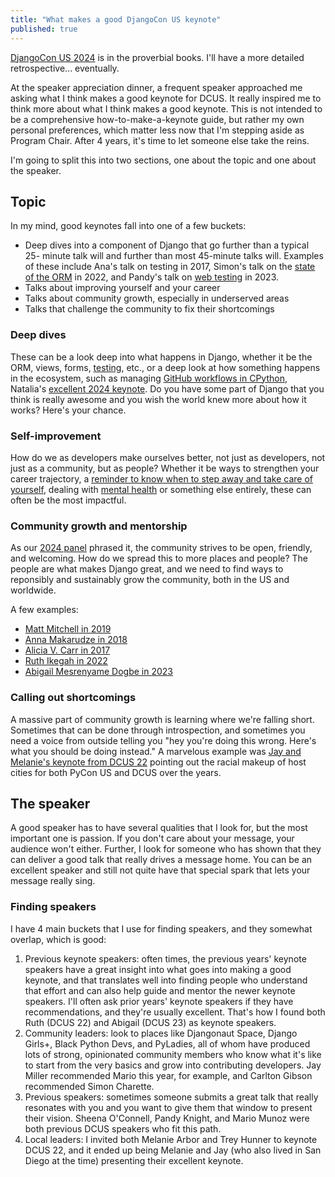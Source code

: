 ```yaml
---
title: "What makes a good DjangoCon US keynote"
published: true
---
```


[DjangoCon US 2024](https://2024.djangocon.us/) is in the proverbial books. I'll have a more detailed retrospective... eventually.

At the speaker appreciation dinner, a frequent speaker approached me asking what I think makes a good keynote for DCUS. It really inspired me to think more about what I think makes a good keynote. This is not intended to be a comprehensive how-to-make-a-keynote guide, but rather my own personal preferences, which matter less now that I'm stepping aside as Program Chair. After 4 years, it's time to let someone else take the reins.

I'm going to split this into two sections, one about the topic and one about the speaker.

## Topic

In my mind, good keynotes fall into one of a few buckets:

- Deep dives into a component of Django that go further than a typical 25- minute talk will and further than most 45-minute talks will. Examples of these include Ana's talk on testing in 2017, Simon's talk on the [state of the ORM](https://2022.djangocon.us/talks/keynote-state-of-orm/) in 2022, and Pandy's talk on [web testing](https://2023.djangocon.us/talks/keynote-testing-modern-web-apps-like-a-champion/) in 2023.
- Talks about improving yourself and your career
- Talks about community growth, especially in underserved areas
- Talks that challenge the community to fix their shortcomings

### Deep dives

These can be a look deep into what happens in Django, whether it be the ORM, views, forms, [testing](https://2017.djangocon.us/talks/keynote-2/), etc., or a deep look at how something happens in the ecosystem, such as managing [GitHub workflows in CPython](https://2018.djangocon.us/talk/keynote-with-mariatta-wijaya/), Natalia's [excellent 2024 keynote](https://2024.djangocon.us/talks/keynote-wednesday/). Do you have some part of Django that you think is really awesome and you wish the world knew more about how it works? Here's your chance.

### Self-improvement

How do we as developers make ourselves better, not just as developers, not just as a community, but as people? Whether it be ways to strengthen your career trajectory, a [reminder to know when to step away and take care of yourself](https://2019.djangocon.us/talk/keynote-jessica-rose/), dealing with [mental health](https://2017.djangocon.us/talks/keynote-3/) or something else entirely, these can often be the most impactful.


### Community growth and mentorship

As our [2024 panel](https://2024.djangocon.us/talks/panel-discussion-mentoring-django/) phrased it, the community strives to be open, friendly, and welcoming. How do we spread this to more places and people? The people are what makes Django great, and we need to find ways to reponsibly and sustainably grow the community, both in the US and worldwide.

A few examples:
- [Matt Mitchell in 2019](https://2019.djangocon.us/talk/keynote-matt-mitchelln/)
- [Anna Makarudze in 2018](https://2018.djangocon.us/talk/keynote-with-anna-makarudze/)
- [Alicia V. Carr in 2017](https://2017.djangocon.us/talks/keynote-1/)
- [Ruth Ikegah in 2022](https://2022.djangocon.us/talks/keynote-women-of-open-source-community-a/)
- [Abigail Mesrenyame Dogbe in 2023](https://2023.djangocon.us/talks/keynote-finding-purpose-in-open-source-through-community-building/)

### Calling out shortcomings

A massive part of community growth is learning where we're falling short. Sometimes that can be done through introspection, and sometimes you need a voice from outside telling you "hey you're doing this wrong. Here's what you should be doing instead." A marvelous example was [Jay and Melanie's keynote from DCUS 22](https://2022.djangocon.us/talks/keynote-come-on-in-waters-fine) pointing out the racial makeup of host cities for both PyCon US and DCUS over the years.

## The speaker

A good speaker has to have several qualities that I look for, but the most important one is passion. If you don't care about your message, your audience won't either. Further, I look for someone who has shown that they can deliver a good talk that really drives a message home. You can be an excellent speaker and still not quite have that special spark that lets your message really sing.

### Finding speakers

I have 4 main buckets that I use for finding speakers, and they somewhat overlap, which is good:

1. Previous keynote speakers: often times, the previous years' keynote speakers have a great insight into what goes into making a good keynote, and that translates well into finding people who understand that effort and can also help guide and mentor the newer keynote speakers. I'll often ask prior years' keynote speakers if they have recommendations, and they're usually excellent. That's how I found both Ruth (DCUS 22) and Abigail (DCUS 23) as keynote speakers.
2. Community leaders: look to places like Djangonaut Space, Django Girls+, Black Python Devs, and PyLadies, all of whom have produced lots of strong, opinionated community members who know what it's like to start from the very basics and grow into contributing developers. Jay Miller recommended Mario this year, for example, and Carlton Gibson recommended Simon Charette.
3. Previous speakers: sometimes someone submits a great talk that really resonates with you and you want to give them that window to present their vision. Sheena O'Connell, Pandy Knight, and Mario Munoz were both previous DCUS speakers who fit this path.
4. Local leaders: I invited both Melanie Arbor and Trey Hunner to keynote DCUS 22, and it ended up being Melanie and Jay (who also lived in San Diego at the time) presenting their excellent keynote.
